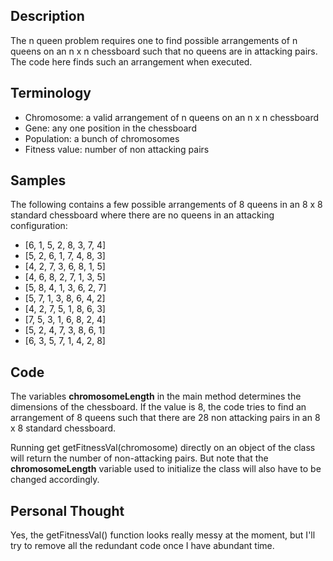 ## Description
The n queen problem requires one to find possible arrangements of n queens on an n x n chessboard such that no queens are in attacking pairs. The code here finds such an arrangement when executed.

## Terminology
* Chromosome: a valid arrangement of n queens on an n x n chessboard
* Gene: any one position in the chessboard
* Population: a bunch of chromosomes
* Fitness value: number of non attacking pairs

## Samples
The following contains a few possible arrangements of 8 queens in an 8 x 8 standard chessboard where there are no queens in an attacking configuration:
* [6, 1, 5, 2, 8, 3, 7, 4]
* [5, 2, 6, 1, 7, 4, 8, 3]
* [4, 2, 7, 3, 6, 8, 1, 5]
* [4, 6, 8, 2, 7, 1, 3, 5]
* [5, 8, 4, 1, 3, 6, 2, 7]
* [5, 7, 1, 3, 8, 6, 4, 2]
* [4, 2, 7, 5, 1, 8, 6, 3]
* [7, 5, 3, 1, 6, 8, 2, 4]
* [5, 2, 4, 7, 3, 8, 6, 1]
* [6, 3, 5, 7, 1, 4, 2, 8]

## Code
The variables **chromosomeLength** in the main method determines the dimensions of the chessboard. If the value is 8, the code tries to find an arrangement of 8 queens such that there are 28 non attacking pairs in an 8 x 8 standard chessboard.

Running get getFitnessVal(chromosome) directly on an object of the class will return the number of non-attacking pairs. But note that the **chromosomeLength** variable used to initialize the class will also have to be changed accordingly.

## Personal Thought
Yes, the getFitnessVal() function looks really messy at the moment, but I'll try to remove all the redundant code once I have abundant time.

